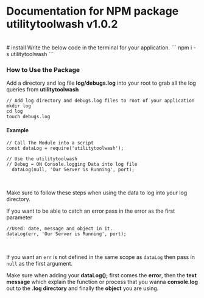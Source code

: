 # Documentation for NPM package utilitytoolwash v1.0.2

<br>
# install
Write the below code in the terminal for your application.
```
npm i -s utilitytoolwash
```



### How to Use the Package

Add a directory and log file **log/debugs.log** into your root to grab all the log queries from **utilitytoolwash**

```
// Add log directory and debugs.log files to root of your application
mkdir log
cd log
touch debugs.log
```

#### Example
```
// Call The Module into a script
const dataLog = require('utilitytoolwash');

// Use the utilitytoolwash
// Debug = ON Console.logging Data into log file
  dataLog(null, 'Our Server is Running', port);
```
<br>

Make sure to follow these steps when using the data to log into your log directory.

If you want to be able to catch an error pass in the error as the first parameter
```
//Used: date, message and object in it.
dataLog(err, 'Our Server is Running', port);
```
</br>

If you want an `err` is not defined in the same scope as `dataLog` then pass in `null` as the first argument.


Make sure when adding your **dataLog();** first comes the **error**, then the **text message** which explain the function or process that you wanna **console.log** out to the **.log directory** and finally the **object** you are using.
